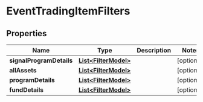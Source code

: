 # EventTradingItemFilters

## Properties
Name | Type | Description | Notes
------------ | ------------- | ------------- | -------------
**signalProgramDetails** | [**List&lt;FilterModel&gt;**](FilterModel.md) |  |  [optional]
**allAssets** | [**List&lt;FilterModel&gt;**](FilterModel.md) |  |  [optional]
**programDetails** | [**List&lt;FilterModel&gt;**](FilterModel.md) |  |  [optional]
**fundDetails** | [**List&lt;FilterModel&gt;**](FilterModel.md) |  |  [optional]
